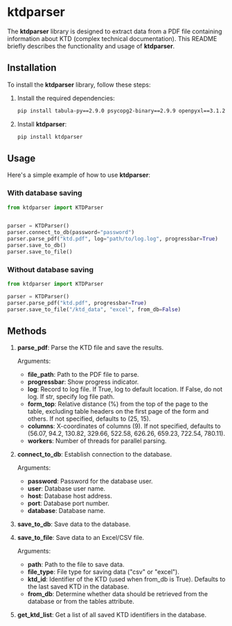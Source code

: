 # **ktdparser**

The **ktdparser** library is designed to extract data from a PDF file containing information about KTD (complex technical documentation). This README briefly describes the functionality and usage of **ktdparser**.

## Installation

To install the **ktdparser** library, follow these steps:

1. Install the required dependencies:
    ```bash
    pip install tabula-py==2.9.0 psycopg2-binary==2.9.9 openpyxl==3.1.2 PyPDF2==3.0.1 tqdm
    ```
2. Install **ktdparser**:
    ```bash
    pip install ktdparser
    ```

## Usage

Here's a simple example of how to use **ktdparser**:

### With database saving
```python
from ktdparser import KTDParser


parser = KTDParser()
parser.connect_to_db(password="password")
parser.parse_pdf("ktd.pdf", log="path/to/log.log", progressbar=True)
parser.save_to_db()
parser.save_to_file()
```

### Without database saving
```python
from ktdparser import KTDParser

parser = KTDParser()
parser.parse_pdf("ktd.pdf", progressbar=True)
parser.save_to_file("/ktd_data", "excel", from_db=False)
```


## Methods

1. **parse_pdf**: Parse the KTD file and save the results.

	Arguments:

	- **file_path**: Path to the PDF file to parse.
	- **progressbar**: Show progress indicator.
	- **log**: Record to log file. If True, log to default location. If False, do not log. If str, specify log file path.
	- **form_top**: Relative distance (%) from the top of the page to the table, excluding table headers on the first page of the form and others. If not specified, defaults to (25, 15).
	- **columns**: X-coordinates of columns (9). If not specified, defaults to (56.07, 94.2, 130.82, 329.66, 522.58, 626.26, 659.23, 722.54, 780.11).
	- **workers**: Number of threads for parallel parsing.

2. **connect_to_db**: Establish connection to the database.

	Arguments:

	- **password**: Password for the database user.
	- **user**: Database user name.
	- **host**: Database host address.
	- **port**: Database port number.
	- **database**: Database name.

3. **save_to_db**: Save data to the database.

4. **save_to_file**: Save data to an Excel/CSV file.

	Arguments:

	- **path**: Path to the file to save data.
	- **file_type**: File type for saving data ("csv" or "excel").
	- **ktd_id**: Identifier of the KTD (used when from_db is True). Defaults to the last saved KTD in the database.
	- **from_db**: Determine whether data should be retrieved from the database or from the tables attribute.

5. **get_ktd_list**: Get a list of all saved KTD identifiers in the database.